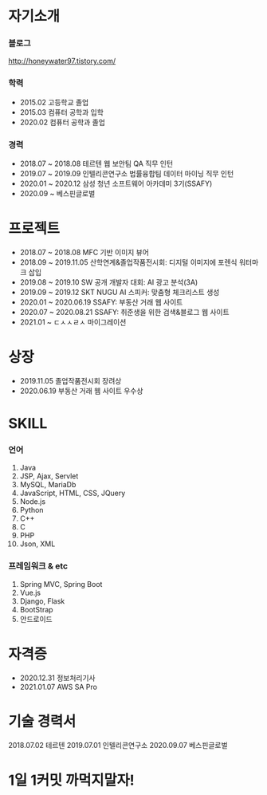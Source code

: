 # 자기소개
### 블로그
http://honeywater97.tistory.com/


### 학력
- 2015.02 고등학교 졸업
- 2015.03 컴퓨터 공학과 입학
- 2020.02 컴퓨터 공학과 졸업
### 경력
- 2018.07 ~ 2018.08 테르텐 웹 보안팀 QA 직무 인턴
- 2019.07 ~ 2019.09 인텔리콘연구소 법률융합팀 데이터 마이닝 직무 인턴
- 2020.01 ~ 2020.12 삼성 청년 소프트웨어 아카데미 3기(SSAFY)
- 2020.09 ~ 베스핀글로벌
# 프로젝트
- 2018.07 ~ 2018.08 MFC 기반 이미지 뷰어
- 2018.09 ~ 2019.11.05 산학연계&졸업작품전시회: 디지털 이미지에 포렌식 워터마크 삽입
- 2019.08 ~ 2019.10 SW 공개 개발자 대회: AI 광고 분석(3A)
- 2019.09 ~ 2019.12 SKT NUGU AI 스피커: 맞춤형 체크리스트 생성
- 2020.01 ~ 2020.06.19 SSAFY: 부동산 거래 웹 사이트
- 2020.07 ~ 2020.08.21 SSAFY: 취준생을 위한 검색&블로그 웹 사이트
- 2021.01 ~            ㄷㅅㅅㄹㅅ 마이그레이션

# 상장
- 2019.11.05 졸업작품전시회 장려상
- 2020.06.19 부동산 거래 웹 사이트 우수상

# SKILL
### 언어
1. Java
2. JSP, Ajax, Servlet
3. MySQL, MariaDb
4. JavaScript, HTML, CSS, JQuery
5. Node.js
6. Python
7. C++
8. C
9. PHP
10. Json, XML
### 프레임워크 & etc
1. Spring MVC, Spring Boot
2. Vue.js
3. Django, Flask
4. BootStrap
5. 안드로이드

# 자격증
- 2020.12.31 정보처리기사
- 2021.01.07 AWS SA Pro

# 기술 경력서
2018.07.02 테르텐
2019.07.01 인텔리콘연구소
2020.09.07 베스핀글로벌

# 1일 1커밋 까먹지말자!
